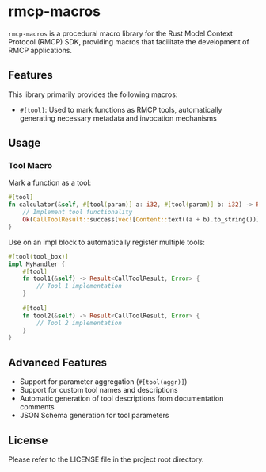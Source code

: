 # rmcp-macros

`rmcp-macros` is a procedural macro library for the Rust Model Context Protocol (RMCP) SDK, providing macros that facilitate the development of RMCP applications.

## Features

This library primarily provides the following macros:

- `#[tool]`: Used to mark functions as RMCP tools, automatically generating necessary metadata and invocation mechanisms

## Usage

### Tool Macro

Mark a function as a tool:

```rust ignore
#[tool]
fn calculator(&self, #[tool(param)] a: i32, #[tool(param)] b: i32) -> Result<CallToolResult, Error> {
    // Implement tool functionality
    Ok(CallToolResult::success(vec![Content::text((a + b).to_string())]))
}

```

Use on an impl block to automatically register multiple tools:

```rust ignore
#[tool(tool_box)]
impl MyHandler {
    #[tool]
    fn tool1(&self) -> Result<CallToolResult, Error> {
        // Tool 1 implementation
    }
    
    #[tool]
    fn tool2(&self) -> Result<CallToolResult, Error> {
        // Tool 2 implementation
    }
}
```



## Advanced Features

- Support for parameter aggregation (`#[tool(aggr)]`)
- Support for custom tool names and descriptions
- Automatic generation of tool descriptions from documentation comments
- JSON Schema generation for tool parameters

## License

Please refer to the LICENSE file in the project root directory. 